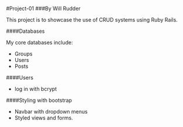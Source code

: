 
#Project-01
###By Will Rudder

This project is to showcase the use of CRUD systems using Ruby Rails.

####Databases

My core databases include:
- Groups
- Users
- Posts

####Users 
- log in with bcrypt

####Styling with bootstrap
- Navbar with dropdown menus
- Styled views and forms.
